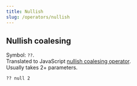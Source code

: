 ```yaml
---
title: Nullish
slug: /operators/nullish
---
```


## Nullish coalesing

Symbol: `??`. <br/>
Translated to JavaScript [nullish coalesing operator](https://developer.mozilla.org/en-US/docs/Web/JavaScript/Reference/Operators/Nullish_coalescing_operator). <br/>
Usually takes 2+ parameters.

```
?? null 2
```
